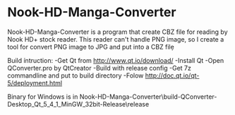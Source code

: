 Nook-HD-Manga-Converter
=======================
Nook-HD-Manga-Converter is a program that create CBZ file for reading by Nook HD+ stock reader. This reader can't handle PNG image, so I create a tool for convert PNG image to JPG and put into a CBZ filẹ

Build íntruction:
-Get Qt from http://www.qt.io/download/
-Install Qt
-Open QConverter.pro by QtCreator
-Build with release config
-Get 7z commandline and put to build directory
-Folow http://doc.qt.io/qt-5/deployment.html 

Binary for Windows is in Nook-HD-Manga-Converter\build-QConverter-Desktop_Qt_5_4_1_MinGW_32bit-Release\release
